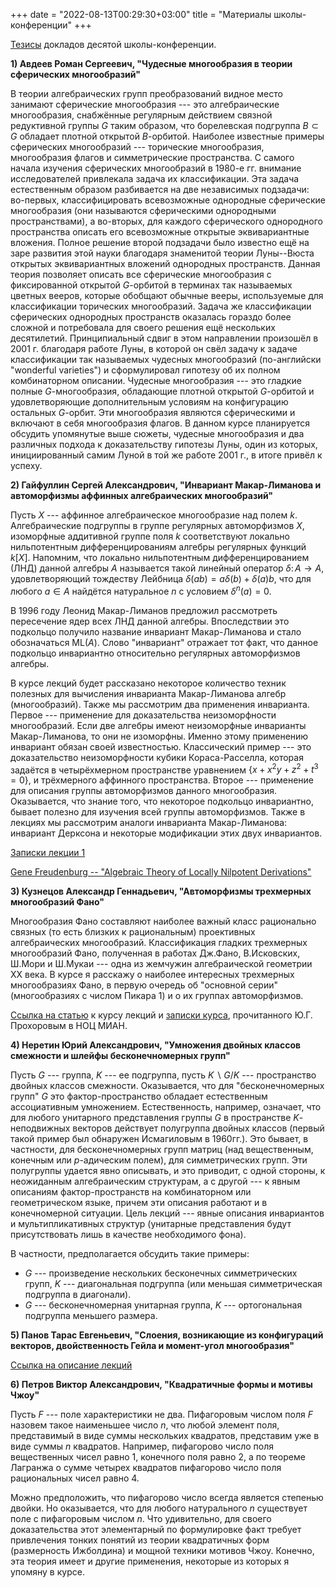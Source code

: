 +++
date = "2022-08-13T00:29:30+03:00"
title = "Материалы школы-конференции"
+++

<script type="text/x-mathjax-config">
  MathJax.Hub.Config({
    tex2jax: {inlineMath: [["$","$"],["\\(","\\)"]]}
  });
</script>
<script type="text/javascript" src="https://cdn.mathjax.org/mathjax/latest/MathJax.js?config=TeX-AMS_CHTML"></script>

[Тезисы](../10th_School_Abstracts.pdf) докладов десятой школы-конференции.


**1) Авдеев Роман Сергеевич, "Чудесные многообразия в теории сферических многообразий"**

В теории алгебраических групп преобразований видное место занимают сферические многообразия --- это алгебраические многообразия, снабжённые регулярным действием связной редуктивной группы $G$ таким образом, что борелевская подгруппа $B \subset G$ обладает плотной открытой $B$-орбитой. Наиболее известные примеры сферических многообразий --- торические многообразия, многообразия флагов и симметрические пространства. С самого начала изучения сферических многообразий в 1980-е гг. внимание исследователей привлекала задача их классификации. Эта задача естественным образом разбивается на две независимых подзадачи: во-первых, классифицировать всевозможные однородные сферические многообразия (они называются сферическими однородными пространствами), а во-вторых, для каждого сферического однородного пространства описать его всевозможные открытые эквивариантные вложения. Полное решение второй подзадачи было известно ещё на заре развития этой науки благодаря знаменитой теории Луны--Вюста открытых эквивариантных вложений однородных пространств. Данная теория позволяет описать все сферические многообразия с фиксированной открытой $G$-орбитой в терминах так называемых цветных вееров, которые обобщают обычные вееры, используемые для классификации торических многообразий. Задача же классификации сферических однородных пространств оказалась гораздо более сложной и потребовала для своего решения ещё нескольких десятилетий. Принципиальный сдвиг в этом направлении произошёл в 2001 г. благодаря работе Луны, в которой он свёл задачу к задаче классификации так называемых чудесных многообразий (по-английски "wonderful varieties") и сформулировал гипотезу об их полном комбинаторном описании. Чудесные многообразия --- это гладкие полные $G$-многообразия, обладающие плотной открытой $G$-орбитой и удовлетворяющие дополнительным условиям на конфигурацию остальных $G$-орбит. Эти многообразия являются сферическими и включают в себя многообразия флагов. В данном курсе планируется обсудить упомянутые выше сюжеты, чудесные многообразия и два различных подхода к доказательству гипотезы Луны, один из которых, инициированный самим Луной в той же работе 2001 г., в итоге привёл к успеху.



**2) Гайфуллин Сергей Александрович, "Инвариант Макар-Лиманова и автоморфизмы аффинных алгебраических многообразий"**



Пусть $X$ --- аффинное алгебраическое многообразие над полем $k$. Алгебраические подгруппы в группе регулярных автоморфизмов $X$, изоморфные аддитивной группе поля $k$ соответствуют локально нильпотентным дифференцированиям алгебры регулярных функций $k[X]$. Напомним, что локально нильпотентным дифференцированием (ЛНД) данной алгебры $A$ называется такой линейный оператор $\delta\colon A\rightarrow A$, удовлетворяющий тождеству Лейбница $\delta(ab)=a\delta(b)+\delta(a)b$, что для любого $a\in A$ найдётся натуральное $n$ с условием $\delta^n(a)=0$.  

В 1996 году Леонид Макар-Лиманов предложил рассмотреть пересечение ядер всех ЛНД данной алгебры.  Впоследствии это подкольцо получило название инвариант Макар-Лиманова и стало обозначаться $\mathrm{ML}(A)$.  Слово "инвариант" отражает тот факт, что данное подкольцо инвариантно относительно регулярных автоморфизмов алгебры.

В курсе лекций будет рассказано некоторое количество техник полезных для вычисления инварианта Макар-Лиманова алгебр (многообразий). Также мы рассмотрим два применения инварианта. Первое --- применение для доказательства неизоморфности многообразий. Если две алгебры имеют неизоморфные инварианты Макар-Лиманова, то они не изоморфны. Именно этому применению инвариант обязан своей известностью. Классический пример --- это доказательство неизоморфности кубики Кораса-Расселла, которая задаётся в четырёхмерном пространстве уравнением $\{x+x^2y+z^2+t^3=0\}$, и трёхмерного аффинного пространства. Второе --- применение для описания группы автоморфизмов данного многообразия. Оказывается, что знание того, что некоторое подкольцо инвариантно, бывает полезно для изучения всей группы автоморфизмов. 
Также в лекциях мы рассмотрим аналоги инварианта Макар-Лиманова: инвариант Дерксона и некоторые модификации этих двух инвариантов. 

[Записки лекции 1](../notes_lecture_1.pdf)

[Gene Freudenburg -- "Algebraic Theory of Locally Nilpotent Derivations"](../Gene_Freudenburg_auth_Algebraic_Theory_of_Locally_Nilpotent_Derivations.pdf)


**3) Кузнецов Александр Геннадьевич, "Автоморфизмы трехмерных многообразий Фано"**

Многообразия Фано составляют наиболее важный класс рационально связных
(то есть близких к рациональным) проективных алгебраических
многообразий.
Классификация гладких трехмерных многообразий Фано, полученная в работах
Дж.Фано, В.Исковских, Ш.Мори и Ш.Мукаи --- одна из жемчужин
алгебраической
геометрии XX века. В курсе я расскажу о наиболее интересных трехмерных
многообразиях Фано, в первую очередь об "основной серии" (многообразиях
с числом Пикара 1) и о их группах автоморфизмов.

[Ссылка на статью](http://www.mi.ras.ru/~akuznet/publications/Hilbert%20schemes%20of%20lines%20and%20conics%20and%20automorphism%20groups%20of%20Fano%20threefolds.pdf
) к курсу лекций и [записки курса](https://www.mathnet.ru/php/archive.phtml?wshow=paper&jrnid=lkn&paperid=31&option_lang=rus), прочитанного Ю.Г. Прохоровым в НОЦ МИАН.


**4) Неретин Юрий Александрович, "Умножения двойных классов смежности и шлейфы бесконечномерных групп"**

Пусть $G$ --- группа, $K$ --- ее подгруппа, пусть $K\backslash G/K$ --- пространство двойных классов смежности. Оказывается, что для "бесконечномерных групп"
$G$ это фактор-пространство обладает естественным ассоциативным умножением. Естественность, например, означает, что для любого унитарного представления
группы $G$ в пространстве $K$-неподвижных векторов действует полугруппа двойных классов (первый такой пример был обнаружен Исмагиловым в 1960гг.). Это бывает, в частности, для бесконечномерных групп матриц (над вещественным, конечным или $p$-адическим полем), для симметрических групп. Эти полугруппы удается явно описывать, и это приводит, с одной стороны, к неожиданным алгебраическим
структурам, а с другой --- к явным описаниям фактор-пространств на комбинаторном или геометрическом языке, причем эти описания работают и в конечномерной ситуации.
Цель лекций --- явные описания инвариантов и мультипликативных структур (унитарные представления будут присутствовать лишь в качестве необходимого фона).
 
В частности, предполагается обсудить такие примеры:
 
* $G$ --- произведение нескольких бесконечных симметрических групп, $K$ --- диагональная подгруппа (или меньшая симметрическая подгруппа в диагонали).
* $G$ --- бесконечномерная унитарная группа, $K$ --- ортогональная подгруппа меньшего размера.



**5) Панов Тарас Евгеньевич, "Слоения, возникающие из конфигураций векторов, двойственность Гейла и момент-угол многообразия"**

<a href="../panov-moscow23-abstract.pdf">Ссылка на описание лекций</a>


**6) Петров Виктор Александрович, "Квадратичные формы и мотивы Чжоу"**

Пусть $F$ --- поле характеристики не два. Пифагоровым числом поля $F$ назовем такое наименьшее число $n$, что любой элемент поля, представимый в виде суммы нескольких квадратов, представим уже в виде суммы $n$ квадратов. Например, пифагорово число поля вещественных чисел равно $1$, конечного поля равно $2$, а по теореме Лагранжа о сумме четырех квадратов пифагорово число поля рациональных чисел равно $4$.

Можно предположить, что пифагорово число всегда является степенью двойки. Но оказывается, что для любого натурального $n$ существует поле с пифагоровым числом $n$. Что удивительно, для своего доказательства этот элементарный по формулировке факт требует привлечения тонких понятий из теории квадратичных форм (размерность Ижболдина) и мощной техники мотивов Чжоу. Конечно, эта теория имеет и другие применения, некоторые из которых я упомяну в курсе.

